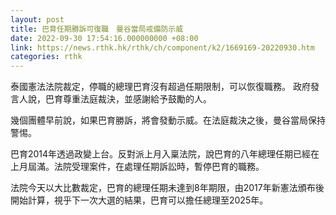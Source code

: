 ```yaml
---
layout: post
title: 巴育任期勝訴可復職　曼谷當局戒備防示威
date: 2022-09-30 17:54:16.000000000 +08:00
link: https://news.rthk.hk/rthk/ch/component/k2/1669169-20220930.htm
categories: rthk
---
```


泰國憲法法院裁定，停職的總理巴育沒有超過任期限制，可以恢復職務。 政府發言人說，巴育尊重法庭裁決，並感謝給予鼓勵的人。

幾個團體早前說，如果巴育勝訴，將會發動示威。在法庭裁決之後，曼谷當局保持警惕。

巴育2014年透過政變上台。反對派上月入稟法院，說巴育的八年總理任期已經在上月屆滿。法院受理案件，在處理任期訴訟時，暫停巴育的職務。

法院今天以大比數裁定，巴育的總理任期未達到8年期限，由2017年新憲法頒布後開始計算，視乎下一次大選的結果，巴育可以擔任總理至2025年。
